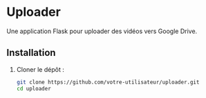 # Uploader

Une application Flask pour uploader des vidéos vers Google Drive.

## Installation

1. Cloner le dépôt :
   ```bash
   git clone https://github.com/votre-utilisateur/uploader.git
   cd uploader
